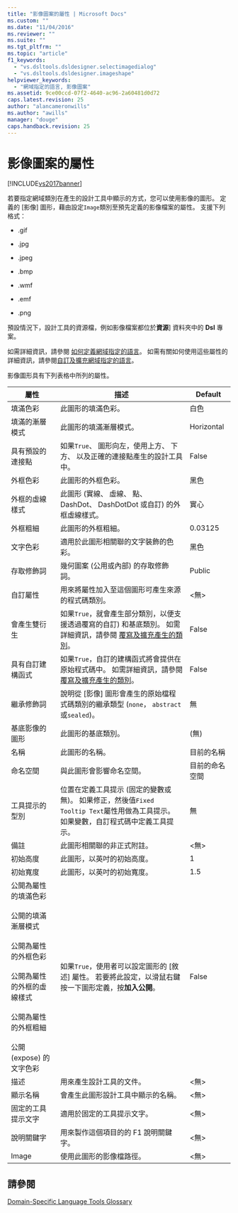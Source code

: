 ```yaml
---
title: "影像圖案的屬性 | Microsoft Docs"
ms.custom: ""
ms.date: "11/04/2016"
ms.reviewer: ""
ms.suite: ""
ms.tgt_pltfrm: ""
ms.topic: "article"
f1_keywords: 
  - "vs.dsltools.dsldesigner.selectimagedialog"
  - "vs.dsltools.dsldesigner.imageshape"
helpviewer_keywords: 
  - "網域指定的語言, 影像圖案"
ms.assetid: 9ce00ccd-07f2-4640-ac96-2a60481d0d72
caps.latest.revision: 25
author: "alancameronwills"
ms.author: "awills"
manager: "douge"
caps.handback.revision: 25
---
```

# 影像圖案的屬性
[!INCLUDE[vs2017banner](../code-quality/includes/vs2017banner.md)]

若要指定網域類別在產生的設計工具中顯示的方式，您可以使用影像的圖形。  定義的 \[影像\] 圖形，藉由設定`Image`類別至預先定義的影像檔案的屬性。  支援下列格式：  
  
-   .gif  
  
-   .jpg  
  
-   .jpeg  
  
-   .bmp  
  
-   .wmf  
  
-   .emf  
  
-   .png  
  
 預設情況下，設計工具的資源檔，例如影像檔案都位於**資源**\] 資料夾中的 **Dsl** 專案。  
  
 如需詳細資訊，請參閱 [如何定義網域指定的語言](../modeling/how-to-define-a-domain-specific-language.md)。  如需有關如何使用這些屬性的詳細資訊，請參閱[自訂及擴充網域指定的語言](../modeling/customizing-and-extending-a-domain-specific-language.md)。  
  
 影像圖形具有下列表格中所列的屬性。  
  
|屬性|描述|Default|  
|--------|--------|-------------|  
|填滿色彩|此圖形的填滿色彩。|白色|  
|填滿的漸層模式|此圖形的填滿漸層模式。|Horizontal|  
|具有預設的連接點|如果`True`、 圖形向左，使用上方、 下方、 以及正確的連接點產生的設計工具中。|False|  
|外框色彩|此圖形的外框色彩。|黑色|  
|外框的虛線樣式|此圖形 \(實線、 虛線、 點、 DashDot、 DashDotDot 或自訂\) 的外框虛線樣式。|實心|  
|外框粗細|此圖形的外框粗細。|0.03125|  
|文字色彩|適用於此圖形相關聯的文字裝飾的色彩。|黑色|  
|存取修飾詞|幾何圖案 \(公用或內部\) 的存取修飾詞。|Public|  
|自訂屬性|用來將屬性加入至這個圖形可產生來源的程式碼類別。|\<無\>|  
|會產生雙衍生|如果`True`，就會產生部分類別，以便支援透過覆寫的自訂\) 和基底類別。  如需詳細資訊，請參閱 [覆寫及擴充產生的類別](../modeling/overriding-and-extending-the-generated-classes.md)。|False|  
|具有自訂建構函式|如果`True`，自訂的建構函式將會提供在原始程式碼中。  如需詳細資訊，請參閱 [覆寫及擴充產生的類別](../modeling/overriding-and-extending-the-generated-classes.md)。|False|  
|繼承修飾詞|說明從 \[影像\] 圖形會產生的原始檔程式碼類別的繼承類型 \(`none`， `abstract`或`sealed`\)。|無|  
|基底影像的圖形|此圖形的基底類別。|\(無\)|  
|名稱|此圖形的名稱。|目前的名稱|  
|命名空間|與此圖形會影響命名空間。|目前的命名空間|  
|工具提示的型別|位置在定義工具提示 \(固定的變數或無\)。  如果修正，然後值`Fixed Tooltip Text`屬性用做為工具提示。 如果變數，自訂程式碼中定義工具提示。|無|  
|備註|此圖形相關聯的非正式附註。|\<無\>|  
|初始高度|此圖形，以英吋的初始高度。|1|  
|初始寬度|此圖形，以英吋的初始寬度。|1.5|  
|公開為屬性的填滿色彩<br /><br /> 公開的填滿漸層模式<br /><br /> 公開為屬性的外框色彩<br /><br /> 公開為屬性的外框的虛線樣式<br /><br /> 公開為屬性的外框粗細<br /><br /> 公開 \(expose\) 的文字色彩|如果`True`，使用者可以設定圖形的 \[敘述\] 屬性。  若要將此設定，以滑鼠右鍵按一下圖形定義，按**加入公開**。|False|  
|描述|用來產生設計工具的文件。|\<無\>|  
|顯示名稱|會產生此圖形設計工具中顯示的名稱。|\<無\>|  
|固定的工具提示文字|適用於固定的工具提示文字。|\<無\>|  
|說明關鍵字|用來製作這個項目的的 F1 說明關鍵字。|\<無\>|  
|Image|使用此圖形的影像檔路徑。|\<無\>|  
  
## 請參閱  
 [Domain\-Specific Language Tools Glossary](http://msdn.microsoft.com/zh-tw/ca5e84cb-a315-465c-be24-76aa3df276aa)